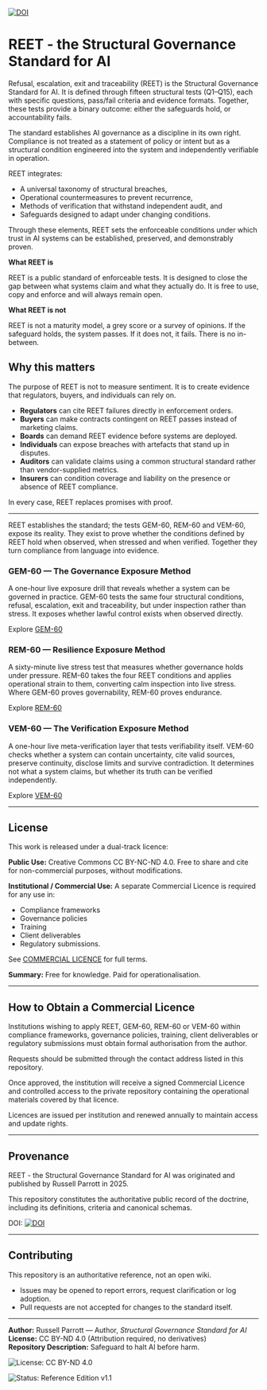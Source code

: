 [![DOI](https://zenodo.org/badge/1038390482.svg)](https://doi.org/10.5281/zenodo.16880174)

# REET - the Structural Governance Standard for AI

Refusal, escalation, exit and traceability (REET) is the Structural Governance Standard for AI.  It is defined through fifteen structural tests (Q1–Q15), each with specific questions, pass/fail criteria and evidence formats. Together, these tests provide a binary outcome: either the safeguards hold, or accountability fails.

The standard establishes AI governance as a discipline in its own right. Compliance is not treated as a statement of policy or intent but as a structural condition engineered into the system and independently verifiable in operation.

REET integrates:

- A universal taxonomy of structural breaches,
- Operational countermeasures to prevent recurrence,
- Methods of verification that withstand independent audit, and
- Safeguards designed to adapt under changing conditions.

Through these elements, REET sets the enforceable conditions under which trust in AI systems can be established, preserved, and demonstrably proven.

**What REET is**

REET is a public standard of enforceable tests. It is designed to close the gap between what systems claim and what they actually do. It is free to use, copy and enforce and will always remain open.

**What REET is not**

REET is not a maturity model, a grey score or a survey of opinions. If the safeguard holds, the system passes. If it does not, it fails. There is no in-between.

## Why this matters

The purpose of REET is not to measure sentiment. It is to create evidence that regulators, buyers, and individuals can rely on.

- **Regulators** can cite REET failures directly in enforcement orders.
- **Buyers** can make contracts contingent on REET passes instead of marketing claims.
- **Boards** can demand REET evidence before systems are deployed.
- **Individuals** can expose breaches with artefacts that stand up in disputes.
- **Auditors** can validate claims using a common structural standard rather than vendor-supplied metrics.
- **Insurers** can condition coverage and liability on the presence or absence of REET compliance.

In every case, REET replaces promises with proof.

---

REET establishes the standard; the tests GEM-60, REM-60 and VEM-60, expose its reality. They exist to prove whether the conditions defined by REET hold when observed, when stressed and when verified. Together they turn compliance from language into evidence.

### GEM-60 — The Governance Exposure Method

A one-hour live exposure drill that reveals whether a system can be governed in practice. GEM-60 tests the same four structural conditions, refusal, escalation, exit and traceability, but under inspection rather than stress. It exposes whether lawful control exists when observed directly.

Explore [GEM-60](./GEM/README.md)


### REM-60 — Resilience Exposure Method

A sixty-minute live stress test that measures whether governance holds under pressure. REM-60 takes the four REET conditions and applies operational strain to them, converting calm inspection into live stress. Where GEM-60 proves governability, REM-60 proves endurance.

Explore [REM-60](./REM/README.md)

### VEM-60 — The Verification Exposure Method

A one-hour live meta-verification layer that tests verifiability itself. VEM-60 checks whether a system can contain uncertainty, cite valid sources, preserve continuity, disclose limits and survive contradiction. It determines not what a system claims, but whether its truth can be verified independently.

Explore [VEM-60](./VEM/README.md)

---
## License

This work is released under a dual-track licence:

**Public Use:**
Creative Commons CC BY-NC-ND 4.0.
Free to share and cite for non-commercial purposes, without modifications.

**Institutional / Commercial Use:**
A separate Commercial Licence is required for any use in:

- Compliance frameworks
- Governance policies
- Training
- Client deliverables
- Regulatory submissions.

See [COMMERCIAL LICENCE](./COMMERCIAL-LICENCE.md) for full terms.

**Summary:**
Free for knowledge. Paid for operationalisation.

---

## How to Obtain a Commercial Licence

Institutions wishing to apply REET, GEM-60, REM-60 or VEM-60 within compliance frameworks, governance policies, training, client deliverables or regulatory submissions must obtain formal authorisation from the author.

Requests should be submitted through the contact address listed in this repository.

Once approved, the institution will receive a signed Commercial Licence and controlled access to the private repository containing the operational materials covered by that licence.

Licences are issued per institution and renewed annually to maintain access and update rights.

---

## Provenance

REET - the Structural Governance Standard for AI was originated and published by Russell Parrott in 2025.

This repository constitutes the authoritative public record of the doctrine, including its definitions, criteria and canonical schemas.

DOI: [![DOI](https://zenodo.org/badge/1038390482.svg)](https://doi.org/10.5281/zenodo.16880174)

---

## Contributing

This repository is an authoritative reference, not an open wiki.  
- Issues may be opened to report errors, request clarification or log adoption.  
- Pull requests are not accepted for changes to the standard itself.  

---

**Author:** Russell Parrott — Author, *Structural Governance Standard for AI*  
**License:** CC BY-ND 4.0 (Attribution required, no derivatives)  
**Repository Description:** Safeguard to halt AI before harm.  

![License: CC BY-ND 4.0](https://img.shields.io/badge/License-CC%20BY--ND%204.0-lightgrey.svg)

![Status: Reference Edition v1.1](https://img.shields.io/badge/Status-Reference%20Edition%20v1.1-blue.svg)




